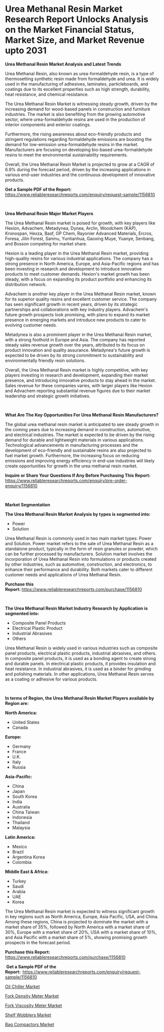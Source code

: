 <p><h1>Urea Methanal Resin Market Research Report Unlocks Analysis on the Market Financial Status, Market Size, and Market Revenue upto 2031</h1></p><p><strong>Urea Methanal Resin Market Analysis and Latest Trends</strong></p>
<p><p>Urea Methanal Resin, also known as urea-formaldehyde resin, is a type of thermosetting synthetic resin made from formaldehyde and urea. It is widely used in the manufacturing of adhesives, laminates, particleboards, and coatings due to its excellent properties such as high strength, durability, heat resistance, and chemical resistance.</p><p>The Urea Methanal Resin Market is witnessing steady growth, driven by the increasing demand for wood-based panels in construction and furniture industries. The market is also benefiting from the growing automotive sector, where urea-formaldehyde resins are used in the production of interior components and exterior coatings.</p><p>Furthermore, the rising awareness about eco-friendly products and stringent regulations regarding formaldehyde emissions are boosting the demand for low-emission urea-formaldehyde resins in the market. Manufacturers are focusing on developing bio-based urea-formaldehyde resins to meet the environmental sustainability requirements.</p><p>Overall, the Urea Methanal Resin Market is projected to grow at a CAGR of 6.9% during the forecast period, driven by the increasing applications in various end-user industries and the continuous development of innovative products.</p></p>
<p><strong>Get a Sample PDF of the Report:&nbsp;</strong> <a href="https://www.reliableresearchreports.com/enquiry/request-sample/1156810">https://www.reliableresearchreports.com/enquiry/request-sample/1156810</a></p>
<p>&nbsp;</p>
<p><strong>Urea Methanal Resin Major Market Players</strong></p>
<p><p>The Urea Methanal Resin market is poised for growth, with key players like Hexion, Advachem, Metadynea, Dynea, Arclin, Woodchem (KAP), Kronospan, Hexza, Basf, GP Chem, Rayonier Advanced Materials, Ercros, Foresa, Jilin Forest, Sanmu, Yuntianhua, Gaoxing Muye, Yuanye, Senbang, and Bosson competing for market share.</p><p>Hexion is a leading player in the Urea Methanal Resin market, providing high-quality resins for various industrial applications. The company has a strong presence in North America, Europe, and Asia-Pacific regions and has been investing in research and development to introduce innovative products to meet customer demands. Hexion's market growth has been steady, with a focus on expanding its product portfolio and enhancing its distribution network.</p><p>Advachem is another key player in the Urea Methanal Resin market, known for its superior quality resins and excellent customer service. The company has seen significant growth in recent years, driven by its strategic partnerships and collaborations with key industry players. Advachem's future growth prospects look promising, with plans to expand its market presence in emerging markets and introduce new products to cater to evolving customer needs.</p><p>Metadynea is also a prominent player in the Urea Methanal Resin market, with a strong foothold in Europe and Asia. The company has reported steady sales revenue growth over the years, attributed to its focus on product innovation and quality assurance. Metadynea's future growth is expected to be driven by its strong commitment to sustainability and environmentally friendly resin solutions.</p><p>Overall, the Urea Methanal Resin market is highly competitive, with key players investing in research and development, expanding their market presence, and introducing innovative products to stay ahead in the market. Sales revenue for these companies varies, with larger players like Hexion and Advachem reporting substantial revenue figures due to their market leadership and strategic growth initiatives.</p></p>
<p>&nbsp;</p>
<p><strong>What Are The Key Opportunities For Urea Methanal Resin Manufacturers?</strong></p>
<p><p>The global urea methanal resin market is anticipated to see steady growth in the coming years due to increasing demand in construction, automotive, and electrical industries. The market is expected to be driven by the rising demand for durable and lightweight materials in various applications. Technological advancements in manufacturing processes and the development of eco-friendly and sustainable resins are also projected to fuel market growth. Furthermore, the increasing focus on reducing emissions and improving energy efficiency in end-use industries will likely create opportunities for growth in the urea methanal resin market.</p></p>
<p><strong>Inquire or Share Your Questions If Any Before Purchasing This Report:</strong> <a href="https://www.reliableresearchreports.com/enquiry/pre-order-enquiry/1156810">https://www.reliableresearchreports.com/enquiry/pre-order-enquiry/1156810</a></p>
<p>&nbsp;</p>
<p><strong>Market Segmentation</strong></p>
<p><strong>The Urea Methanal Resin Market Analysis by types is segmented into:</strong></p>
<p><ul><li>Power</li><li>Solution</li></ul></p>
<p><p>Urea Methanal Resin is commonly used in two main market types: Power and Solution. Power market refers to the sale of Urea Methanal Resin as a standalone product, typically in the form of resin granules or powder, which can be further processed by manufacturers. Solution market involves the incorporation of Urea Methanal Resin into formulations or products created by other industries, such as automotive, construction, and electronics, to enhance their performance and durability. Both markets cater to different customer needs and applications of Urea Methanal Resin.</p></p>
<p><strong>Purchase this Report:&nbsp;</strong><a href="https://www.reliableresearchreports.com/purchase/1156810">https://www.reliableresearchreports.com/purchase/1156810</a></p>
<p>&nbsp;</p>
<p><strong>The Urea Methanal Resin Market Industry Research by Application is segmented into:</strong></p>
<p><ul><li>Composite Panel Products</li><li>Electrical Plastic Product</li><li>Industrial Abrasives</li><li>Others</li></ul></p>
<p><p>Urea Methanal Resin is widely used in various industries such as composite panel products, electrical plastic products, industrial abrasives, and others. In composite panel products, it is used as a bonding agent to create strong and durable panels. In electrical plastic products, it provides insulation and heat resistance. In industrial abrasives, it is used as a binder for grinding and polishing materials. In other applications, Urea Methanal Resin serves as a coating or adhesive for various products.</p></p>
<p>&nbsp;</p>
<p><strong>In terms of Region, the Urea Methanal Resin Market Players available by Region are:</strong></p>
<p>
    <p> <strong> North America: </strong>
        <ul>
            <li>United States</li>
            <li>Canada</li>
        </ul>
        </p> 
    <p> <strong> Europe: </strong>
        <ul>
            <li>Germany</li>
            <li>France</li>
            <li>U.K.</li>
            <li>Italy</li>
            <li>Russia</li>
        </ul>
        </p> 
    <p> <strong> Asia-Pacific: </strong>
        <ul>
            <li>China</li>
            <li>Japan</li>
            <li>South Korea</li>
            <li>India</li>
            <li>Australia</li>
            <li>China Taiwan</li>
            <li>Indonesia</li>
            <li>Thailand</li>
            <li>Malaysia</li>
        </ul>
        </p> 
    <p> <strong> Latin America: </strong>
        <ul>
            <li>Mexico</li>
            <li>Brazil</li>
            <li>Argentina Korea</li>
            <li>Colombia</li>
        </ul>
        </p> 
    <p> <strong> Middle East & Africa: </strong>
        <ul>
            <li>Turkey</li>
            <li>Saudi</li>
            <li>Arabia</li>
            <li>UAE</li>
            <li>Korea</li>
        </ul>
    </p>
    </p>
<p><p>The Urea Methanal Resin market is expected to witness significant growth in key regions such as North America, Europe, Asia Pacific, USA, and China. Among these regions, China is projected to dominate the market with a market share of 35%, followed by North America with a market share of 30%, Europe with a market share of 20%, USA with a market share of 10%, and Asia Pacific with a market share of 5%, showing promising growth prospects in the forecast period.</p></p>
<p><strong>Purchase this Report: </strong><a href="https://www.reliableresearchreports.com/purchase/1156810">https://www.reliableresearchreports.com/purchase/1156810</a></p>
<p>&nbsp;<strong>Get a Sample PDF of the Report:&nbsp;&nbsp;</strong><a href="https://www.reliableresearchreports.com/enquiry/request-sample/1156810">https://www.reliableresearchreports.com/enquiry/request-sample/1156810</a></p>
<p><strong></strong></p>
<p><p><a href="https://medium.com/@desmondmraz1/oil-chiller-market-size-market-outlook-and-market-forecast-2024-to-2031-7bfbfbaecae0">Oil Chiller Market</a></p><p><a href="https://medium.com/p/261de8ff416e/edit">Fork Density Meter Market</a></p><p><a href="https://medium.com/@desmondmraz1/fork-viscosity-meter-market-size-cagr-trends-2024-2030-4ebd73b23195">Fork Viscosity Meter Market</a></p><p><a href="https://medium.com/p/3530bed12ea4/edit">Shelf Wobblers Market</a></p><p><a href="https://medium.com/p/b55ccddb36e8/edit">Bag Compactors Market</a></p></p>